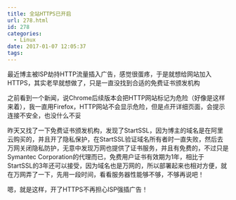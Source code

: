 ```yaml
---
title: 全站HTTPS已开启
url: 278.html
id: 278
categories:
  - Linux
date: 2017-01-07 12:05:37
tags:
---
```


最近博主被ISP劫持HTTP流量插入广告，感觉很蛋疼，于是就想给网站加入HTTPS，其实老早就想做了，只是一直没找到合适的免费证书颁发机构

之前看到一个新闻，说Chrome后续版本会把HTTP网站标记为危险（好像是这样来着），我一直用Firefox，HTTP网站不会显示危险，但是点开详细页面，会提示连接不安全，也没什么不妥

昨天又找了一下免费证书颁发机构，发现了StartSSL，因为博主的域名是在阿里云购买的，并且开了隐私保护，在StartSSL验证域名所有者时一直失败，然后去万网关闭隐私防护，无意中发现万网也提供了证书服务，并且有免费的，不过只是Symantec Corporation的代理而已，免费用户证书有效期为1年，相比于StartSSL的3年还可以接受，因为域名也是万网的，所以部署起来也相对方便，就在万网弄了一下，先用一段时间，看看服务器性能够不够，不够再说吧！

嗯，就是这样，开了HTTPS不再担心ISP强插广告！
